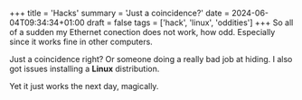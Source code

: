 +++
title = 'Hacks'
summary = 'Just a coincidence?'
date = 2024-06-04T09:34:34+01:00
draft = false
tags = ['hack', 'linux', 'oddities']
+++
So all of a sudden my Ethernet conection does not work, how odd. Especially since it works fine in other computers.

Just a coincidence right? Or someone doing a really bad job at hiding.
I also got issues installing a **Linux** distribution.

Yet it just works the next day, magically.
